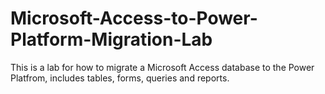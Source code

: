 # Microsoft-Access-to-Power-Platform-Migration-Lab
This is a lab for how to migrate a Microsoft Access database to the Power Platfrom, includes tables, forms, queries and reports.
